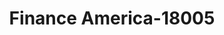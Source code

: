 ---
f_zip-code: 71483
f_state-code: LA
title: Finance America-18005
f_phone: 318-648-0030
f_city-only: Winnfield
f_address: 103 West Boundary Avenue Winnfield
f_location-unique-id: '18005'
slug: finance-america-18005
updated-on: '2024-05-30T13:46:58.046Z'
created-on: '2024-05-30T13:36:59.803Z'
published-on: '2024-05-30T13:54:32.469Z'
f_city-state: cms/city/winnfield-la.md
f_company: cms/company/finance-america.md
f_state: cms/state/louisiana.md
layout: '[payday-loan].html'
tags: payday-loan
---